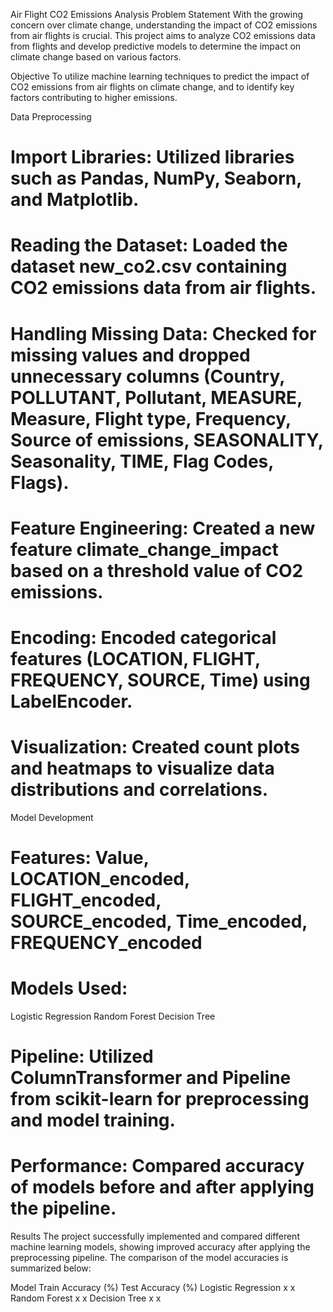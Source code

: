 
Air Flight CO2 Emissions Analysis
Problem Statement
With the growing concern over climate change, understanding the impact of CO2 emissions from air flights is crucial. This project aims to analyze CO2 emissions data from flights and develop predictive models to determine the impact on climate change based on various factors.

Objective
To utilize machine learning techniques to predict the impact of CO2 emissions from air flights on climate change, and to identify key factors contributing to higher emissions.

Data Preprocessing
# Import Libraries: Utilized libraries such as Pandas, NumPy, Seaborn, and Matplotlib.
# Reading the Dataset: Loaded the dataset new_co2.csv containing CO2 emissions data from air flights.
# Handling Missing Data: Checked for missing values and dropped unnecessary columns (Country, POLLUTANT, Pollutant, MEASURE, Measure, Flight type, Frequency, Source of emissions, SEASONALITY, Seasonality, TIME, Flag Codes, Flags).
# Feature Engineering: Created a new feature climate_change_impact based on a threshold value of CO2 emissions.
# Encoding: Encoded categorical features (LOCATION, FLIGHT, FREQUENCY, SOURCE, Time) using LabelEncoder.
# Visualization: Created count plots and heatmaps to visualize data distributions and correlations.
Model Development
# Features: Value, LOCATION_encoded, FLIGHT_encoded, SOURCE_encoded, Time_encoded, FREQUENCY_encoded
# Models Used:
Logistic Regression
Random Forest
Decision Tree
# Pipeline: Utilized ColumnTransformer and Pipeline from scikit-learn for preprocessing and model training.
# Performance: Compared accuracy of models before and after applying the pipeline.
Results
The project successfully implemented and compared different machine learning models, showing improved accuracy after applying the preprocessing pipeline. The comparison of the model accuracies is summarized below:

Model	Train Accuracy (%)	Test Accuracy (%)
Logistic Regression	x	x
Random Forest	x	x
Decision Tree	x	x
